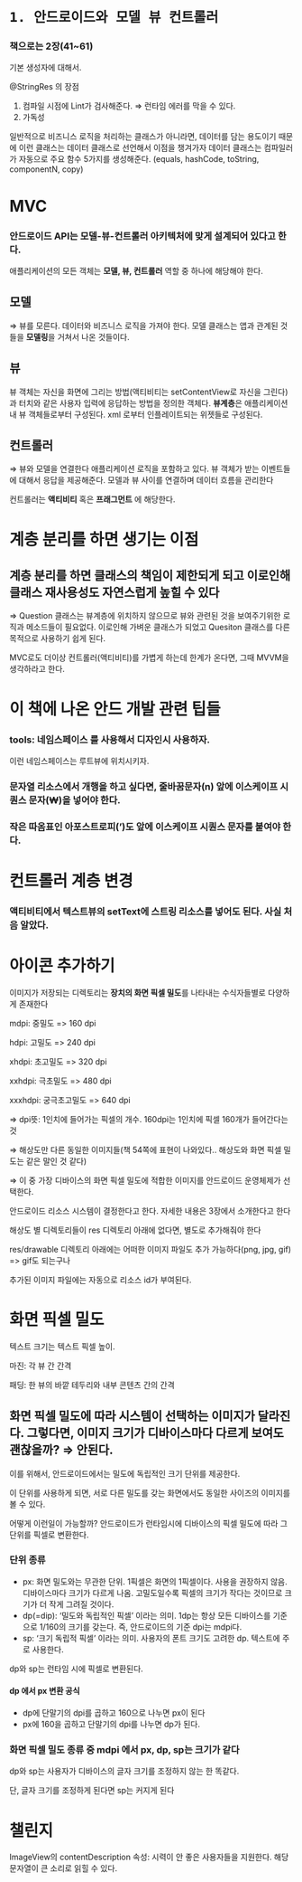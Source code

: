 # `1. 안드로이드와 모델 뷰 컨트롤러`
### 책으로는 2장(41~61)

기본 생성자에 대해서.

@StringRes 의 장점
1. 컴파일 시점에 Lint가 검사해준다. ⇒ 런타임 에러를 막을 수 있다.
2. 가독성

일반적으로 비즈니스 로직을 처리하는 클래스가 아니라면, 데이터를 담는 용도이기 때문에 이런 클래스는 데이터 클래스로 선언해서 이점을 챙겨가자
데이터 클래스는 컴파일러가 자동으로 주요 함수 5가지를 생성해준다. (equals, hashCode, toString, componentN, copy)

# MVC
### 안드로이드 API는 모델-뷰-컨트롤러 아키텍처에 맞게 설계되어 있다고 한다.
애플리케이션의 모든 객체는 **모델, 뷰, 컨트롤러** 역할 중 하나에 해당해야 한다.

## 모델
⇒ 뷰를 모른다.
데이터와 비즈니스 로직을 가져야 한다.
모델 클래스는 앱과 관계된 것들을 **모델링**을 거쳐서 나온 것들이다.

## 뷰
뷰 객체는 자신을 화면에 그리는 방법(액티비티는 setContentView로 자신을 그린다)과 터치와 같은 사용자 입력에 응답하는 방법을 정의한 객체다.
**뷰계층**은 애플리케이션 내 뷰 객체들로부터 구성된다. xml 로부터 인플레이트되는 위젯들로 구성된다.

## 컨트롤러
⇒ 뷰와 모델을 연결한다
애플리케이션 로직을 포함하고 있다.
뷰 객체가 받는 이벤트들에 대해서 응답을 제공해준다.
모델과 뷰 사이를 연결하며 데이터 흐름을 관리한다

컨트롤러는 **액티비티** 혹은 **프래그먼트** 에 해당한다.


# 계층 분리를 하면 생기는 이점
## 계층 분리를 하면 클래스의 책임이 제한되게 되고 이로인해 클래스 재사용성도 자연스럽게 높힐 수 있다
⇒ Question 클래스는 뷰계층에 위치하지 않으므로 뷰와 관련된 것을 보여주기위한 로직과 메소드들이 필요없다. 이로인해 가벼운 클래스가 되었고 Quesiton 클래스를 다른 목적으로 사용하기 쉽게 된다.

MVC로도 더이상 컨트롤러(액티비티)를 가볍게 하는데 한계가 온다면, 그때 MVVM을 생각하라고 한다.

# 이 책에 나온 안드 개발 관련 팁들
### tools: 네임스페이스  를 사용해서 디자인시 사용하자.
이런 네임스페이스는 루트뷰에 위치시키자.

### 문자열 리소스에서 개행을 하고 싶다면, 줄바꿈문자(n) 앞에 이스케이프 시퀀스 문자(₩)을 넣어야 한다.
### 작은 따옴표인 아포스트로피(’)도 앞에 이스케이프 시퀀스 문자를 붙여야 한다.

# 컨트롤러 계층 변경
### 액티비티에서 텍스트뷰의 setText에 스트링 리소스를 넣어도 된다. 사실 처음 알았다.

# 아이콘 추가하기
이미지가 저장되는 디렉토리는 **장치의 화면 픽셀 밀도**를 나타내는 수식자들별로 다양하게 존재한다

mdpi: 중밀도 => 160 dpi

hdpi: 고밀도 => 240 dpi

xhdpi: 초고밀도 => 320 dpi

xxhdpi: 극초밀도 => 480 dpi

xxxhdpi: 궁극초고밀도 => 640 dpi

=> dpi뜻: 1인치에 들어가는 픽셀의 개수. 160dpi는 1인치에 픽셀 160개가 들어간다는 것

⇒ 해상도만 다른 동일한 이미지들(책 54쪽에 표현이 나와있다.. 해상도와 화면 픽셀 밀도는 같은 말인 것 같다)

⇒ 이 중 가장 디바이스의 화면 픽셀 밀도에 적합한 이미지를 안드로이드 운영체제가 선택한다.

안드로이드 리소스 시스템이 결정한다고 한다. 자세한 내용은 3장에서 소개한다고 한다

해상도 별 디렉토리들이 res 디렉토리 아래에 없다면, 별도로 추가해줘야 한다

res/drawable 디렉토리 아래에는 어떠한 이미지 파일도 추가 가능하다(png, jpg, gif)
=> gif도 되는구나

추가된 이미지 파일에는 자동으로 리소스 id가 부여된다.

# 화면 픽셀 밀도

텍스트 크기는 텍스트 픽셀 높이.

마진: 각 뷰 간 간격

패딩: 한 뷰의 바깥 테두리와 내부 콘텐츠 간의 간격

## 화면 픽셀 밀도에 따라 시스템이 선택하는 이미지가 달라진다. 그렇다면, 이미지 크기가 디바이스마다 다르게 보여도 괜찮을까? ⇒ 안된다.

이를 위해서, 안드로이드에서는 밀도에 독립적인 크기 단위를 제공한다.

이 단위를 사용하게 되면, 서로 다른 밀도를 갖는 화면에서도 동일한 사이즈의 이미지를 볼 수 있다.

어떻게 이런일이 가능할까? 안드로이드가 런타임시에 디바이스의 픽셀 밀도에 따라 그 단위를 픽셀로 변환한다.

### 단위 종류
- px: 화면 밀도와는 무관한 단위. 1픽셀은 화면의 1픽셀이다.  사용을 권장하지 않음. 디바이스마다 크기가 다르게 나옴. 고밀도일수록 픽셀의 크기가 작다는 것이므로 크기가 더 작게 그려질 것이다. 
- dp(=dip):  ‘밀도와 독립적인 픽셀’ 이라는 의미. 1dp는 항상 모든 디바이스를 기준으로 1/160의 크기를 갖는다. 즉, 안드로이드의 기준 dpi는 mdpi다.
- sp: ‘크기 독립적 픽셀’ 이라는 의미. 사용자의 폰트 크기도 고려한 dp. 텍스트에 주로 사용한다.

dp와 sp는 런타임 시에 픽셀로 변환된다.

#### dp 에서 px 변환 공식
- dp에 단말기의 dpi를 곱하고 160으로 나누면 px이 된다
- px에 160을 곱하고 단말기의 dpi를 나누면 dp가 된다.

### 화면 픽셀 밀도 종류 중 mdpi 에서 px, dp, sp는 크기가 같다

dp와 sp는 사용자가 디바이스의 글자 크기를 조정하지 않는 한 똑같다.

단, 글자 크기를 조정하게 된다면 sp는 커지게 된다

# 챌린지

ImageView의 contentDescription 속성: 시력이 안 좋은 사용자들을 지원한다. 해당 문자열이 큰 소리로 읽힐 수 있다.
